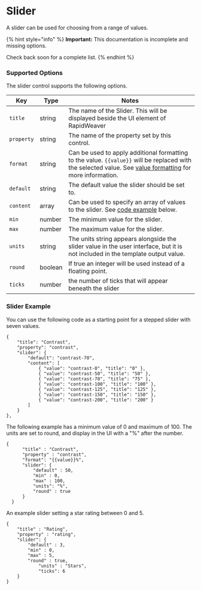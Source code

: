 # Slider

A slider can be used for choosing from a range of values.

{% hint style="info" %}
**Important:** This documentation is incomplete and missing options.

Check back soon for a complete list.
{% endhint %}

### Supported Options <a href="#key-value-pairs-explained" id="key-value-pairs-explained"></a>

The slider control supports the following options.

| Key        | Type    | Notes                                                                                                                                                                  |
| ---------- | ------- | ---------------------------------------------------------------------------------------------------------------------------------------------------------------------- |
| `title`    | string  | The name of the Slider. This will be displayed beside the UI element of RapidWeaver                                                                                    |
| `property` | string  | The name of the property set by this control.                                                                                                                          |
| `format`   | string  | Can be used to apply additional formatting to the value. `{{value}}` will be replaced with the selected value. See [value formatting](format.md) for more information. |
| `default`  | string  | The default value the slider should be set to.                                                                                                                         |
| `content`  | array   | Can be used to specify an array of values to the slider. See [code example](slider.md#slider-example) below.                                                           |
| `min`      | number  | The minimum value for the slider.                                                                                                                                      |
| `max`      | number  | The maximum value for the slider.                                                                                                                                      |
| `units`    | string  | The units string appears alongside the slider value in the user interface, but it is not included in the template output value.                                        |
| `round`    | boolean | If true an integer will be used instead of a floating point.                                                                                                           |
| `ticks`    | number  | the number of ticks that will appear beneath the slider                                                                                                                |

### Slider Example

You can use the following code as a starting point for a stepped slider with seven values.

```
{
    "title": "Contrast",
    "property": "contrast",
    "slider": {
        "default": "contrast-70",
        "content": [
            { "value": "contrast-0", "title": "0" },
            { "value": "contrast-50", "title": "50" },
            { "value": "contrast-70", "title": "75" },
            { "value": "contrast-100", "title": "100" },
            { "value": "contrast-125", "title": "125" },
            { "value": "contrast-150", "title": "150" },
            { "value": "contrast-200", "title": "200" }
        ]
    }
},
```

The following example has a minimum value of 0 and maximum of 100. The units are set to round, and display in the UI with a "%" after the number.

```
{
	  "title" : "Contrast",
	  "property" : "contrast",
	  "format": "{{value}}%",
	  "slider": {
		  "default" : 50,
		  "min" : 0,
		  "max" : 100,
		  "units": "%",
		  "round" : true
	  }
  }
```

An example slider setting a star rating between 0 and 5.

```
{
	"title" : "Rating",
	"property" : "rating",
	"slider": {
		"default" : 3,
		"min" : 0,
		"max" : 5,
		"round" : true,
    		"units" : "Stars",
    		"ticks": 6
	}
}
```

